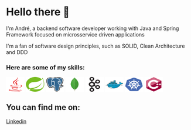 # Hello there 👋

<p>I'm André, a backend software developer working with Java and Spring Framework focused on microsservice driven applications</p>
<p>I'm a fan of software design principles, such as SOLID, Clean Architecture and DDD</p>
<!-- 
<div style="display: inline_block; margin-bottom: 32px;">
  <a href="https://github.com/andre237">
    <img align="center" src="https://github-readme-stats.vercel.app/api?username=andre237&show_icons=true&theme=dracula&include_all_commits=true&count_private=true&show_icons=true" />
  </a>
  
  <a href="https://github.com/andre237">
    <img align="center" src="https://github-readme-stats.vercel.app/api/top-langs/?username=andre237&theme=dracula&layout=compact" />
  </a>
</div> -->

### Here are some of my skills:
<div>
  <img align="center" alt="Java" height="40" width="50" src="https://raw.githubusercontent.com/devicons/devicon/master/icons/java/java-plain.svg" />
  <img align="center" alt="Spring" height="40" width="50" src="https://raw.githubusercontent.com/devicons/devicon/master/icons/spring/spring-original.svg" />
  <img align="center" alt="Psql" height="40" width="50" src="https://raw.githubusercontent.com/devicons/devicon/master/icons/postgresql/postgresql-original.svg" />
  <img align="center" alt="Mongo" height="40" width="50" src="https://raw.githubusercontent.com/devicons/devicon/master/icons/mongodb/mongodb-original.svg" />
  <img align="center" alt="Kafka" height="40" width="50" src="https://raw.githubusercontent.com/devicons/devicon/master/icons/apachekafka/apachekafka-original.svg" />
  <img align="center" alt="Docker" height="40" width="50" src="https://raw.githubusercontent.com/devicons/devicon/master/icons/docker/docker-original.svg" />
  <img align="center" alt="K8S" height="40" width="50" src="https://raw.githubusercontent.com/devicons/devicon/master/icons/kubernetes/kubernetes-plain.svg" />
  <img align="center" alt="C++" height="40" width="50" src="https://raw.githubusercontent.com/devicons/devicon/master/icons/cplusplus/cplusplus-original.svg" />
</div>

## You can find me on:
[Linkedin](https://www.linkedin.com/in/andre-tibola-69b1b9177/)
